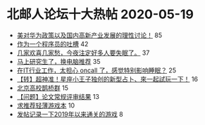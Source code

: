 # 北邮人论坛十大热帖 2020-05-19

- [美对华为政策以及国内高新产业发展的理性讨论！](https://bbs.byr.cn/article/Talking/6196198) 85
- [作为一个程序员的吐槽](https://bbs.byr.cn/article/Job/2089051) 42
- [几家欢喜几家愁，今夜注定好多人要失眠了。](https://bbs.byr.cn/article/AimGraduate/1189641) 37
- [马上研究生了，换电脑推荐](https://bbs.byr.cn/article/DigiLife/314152) 35
- [在IT行业工作，太担心 oncall 了，感觉特别影响睡眠？](https://bbs.byr.cn/article/WorkLife/1145178) 25
- [【转】超神准！星座小王子独创的新型占卜、來一起試玩一下！](https://bbs.byr.cn/article/Constellations/326533) 16
- [北京高校鹊桥群](https://bbs.byr.cn/article/Friends/1959992) 15
- [【问题】论文常规评审结果](https://bbs.byr.cn/article/Paper/40540) 13
- [求推荐轻薄游戏本](https://bbs.byr.cn/article/Notebook/181600) 10
- [发帖记录一下2019年以来通关的游戏](https://bbs.byr.cn/article/PCGame/132324) 8


